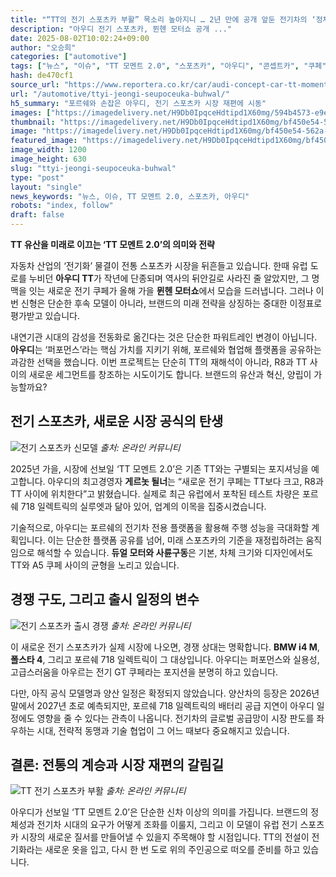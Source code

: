 ```yaml
---
title: "“TT의 전기 스포츠카 부활” 목소리 높아지니 … 2년 만에 공개 앞둔 전기차의 ‘정체’"
description: "아우디 전기 스포츠카, 뮌헨 모터쇼 공개 ..."
date: 2025-08-02T10:02:24+09:00
author: "오승희"
categories: ["automotive"]
tags: ["뉴스", "이슈", "TT 모멘트 2.0", "스포츠카", "아우디", "콘셉트카", "쿠페", "전기스포츠카시장", "프리미엄자동차트렌드"]
hash: de470cf1
source_url: "https://www.reportera.co.kr/car/audi-concept-car-tt-moment-2-0/"
url: "/automotive/ttyi-jeongi-seupoceuka-buhwal/"
h5_summary: "포르쉐와 손잡은 아우디, 전기 스포츠카 시장 재편에 시동"
images: ["https://imagedelivery.net/H9Db0IpqceHdtipd1X60mg/594b4573-e9ef-4d18-15b4-5cc268c3ea00/public", "https://imagedelivery.net/H9Db0IpqceHdtipd1X60mg/bf450e54-562a-4f24-8fe6-6a4066eaa700/public", "https://imagedelivery.net/H9Db0IpqceHdtipd1X60mg/50efc0e6-356d-4169-0a23-e6a451824800/public", "https://imagedelivery.net/H9Db0IpqceHdtipd1X60mg/ecc09973-3be2-4eb6-7435-4e4097928200/public"]
thumbnail: "https://imagedelivery.net/H9Db0IpqceHdtipd1X60mg/bf450e54-562a-4f24-8fe6-6a4066eaa700/public"
image: "https://imagedelivery.net/H9Db0IpqceHdtipd1X60mg/bf450e54-562a-4f24-8fe6-6a4066eaa700/public"
featured_image: "https://imagedelivery.net/H9Db0IpqceHdtipd1X60mg/bf450e54-562a-4f24-8fe6-6a4066eaa700/public"
image_width: 1200
image_height: 630
slug: "ttyi-jeongi-seupoceuka-buhwal"
type: "post"
layout: "single"
news_keywords: "뉴스, 이슈, TT 모멘트 2.0, 스포츠카, 아우디"
robots: "index, follow"
draft: false
---
```


**TT 유산을 미래로 이끄는 ‘TT 모멘트 2.0’의 의미와 전략**

자동차 산업의 ‘전기화’ 물결이 전통 스포츠카 시장을 뒤흔들고 있습니다. 한때 유럽 도로를 누비던 **아우디 TT**가 작년에 단종되며 역사의 뒤안길로 사라진 줄 알았지만, 그 명맥을 잇는 새로운 전기 쿠페가 올해 가을 **뮌헨 모터쇼**에서 모습을 드러냅니다. 그러나 이번 신형은 단순한 후속 모델이 아니라, 브랜드의 미래 전략을 상징하는 중대한 이정표로 평가받고 있습니다.

내연기관 시대의 감성을 전동화로 옮긴다는 것은 단순한 파워트레인 변경이 아닙니다. **아우디**는 ‘퍼포먼스’라는 핵심 가치를 지키기 위해, 포르쉐와 협업해 플랫폼을 공유하는 과감한 선택을 했습니다. 이번 프로젝트는 단순히 TT의 재해석이 아니라, R8과 TT 사이의 새로운 세그먼트를 창조하는 시도이기도 합니다. 브랜드의 유산과 혁신, 양립이 가능할까요?

## 전기 스포츠카, 새로운 시장 공식의 탄생

![전기 스포츠카 신모델](https://imagedelivery.net/H9Db0IpqceHdtipd1X60mg/ecc09973-3be2-4eb6-7435-4e4097928200/public)
*출처: 온라인 커뮤니티*


2025년 가을, 시장에 선보일 ‘TT 모멘트 2.0’은 기존 TT와는 구별되는 포지셔닝을 예고합니다. 아우디의 최고경영자 **게르놋 될너**는 “새로운 전기 쿠페는 TT보다 크고, R8과 TT 사이에 위치한다”고 밝혔습니다. 실제로 최근 유럽에서 포착된 테스트 차량은 포르쉐 718 일렉트릭의 실루엣과 닮아 있어, 업계의 이목을 집중시켰습니다.

기술적으로, 아우디는 포르쉐의 전기차 전용 플랫폼을 활용해 주행 성능을 극대화할 계획입니다. 이는 단순한 플랫폼 공유를 넘어, 미래 스포츠카의 기준을 재정립하려는 움직임으로 해석할 수 있습니다. **듀얼 모터와 사륜구동**은 기본, 차체 크기와 디자인에서도 TT와 A5 쿠페 사이의 균형을 노리고 있습니다.

## 경쟁 구도, 그리고 출시 일정의 변수

![전기 스포츠카 출시 경쟁](https://imagedelivery.net/H9Db0IpqceHdtipd1X60mg/50efc0e6-356d-4169-0a23-e6a451824800/public)
*출처: 온라인 커뮤니티*


이 새로운 전기 스포츠카가 실제 시장에 나오면, 경쟁 상대는 명확합니다. **BMW i4 M**, **폴스타 4**, 그리고 포르쉐 718 일렉트릭이 그 대상입니다. 아우디는 퍼포먼스와 실용성, 고급스러움을 아우르는 전기 GT 쿠페라는 포지션을 분명히 하고 있습니다.

다만, 아직 공식 모델명과 양산 일정은 확정되지 않았습니다. 양산차의 등장은 2026년 말에서 2027년 초로 예측되지만, 포르쉐 718 일렉트릭의 배터리 공급 지연이 아우디 일정에도 영향을 줄 수 있다는 관측이 나옵니다. 전기차의 글로벌 공급망이 시장 판도를 좌우하는 시대, 전략적 동맹과 기술 협업이 그 어느 때보다 중요해지고 있습니다.

## 결론: 전통의 계승과 시장 재편의 갈림길

![TT 전기 스포츠카 부활](https://imagedelivery.net/H9Db0IpqceHdtipd1X60mg/594b4573-e9ef-4d18-15b4-5cc268c3ea00/public)
*출처: 온라인 커뮤니티*


아우디가 선보일 ‘TT 모멘트 2.0’은 단순한 신차 이상의 의미를 가집니다. 브랜드의 정체성과 전기차 시대의 요구가 어떻게 조화를 이룰지, 그리고 이 모델이 유럽 전기 스포츠카 시장의 새로운 질서를 만들어낼 수 있을지 주목해야 할 시점입니다. TT의 전설이 전기화라는 새로운 옷을 입고, 다시 한 번 도로 위의 주인공으로 떠오를 준비를 하고 있습니다.
